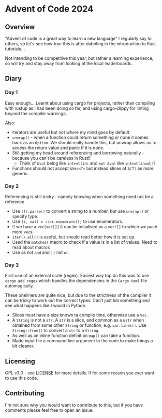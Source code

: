 # Advent of Code 2024

## Overview

"Advent of code is a great way to learn a new language" I regularly say to others, so
let's see how true this is after dabbling in the introduction to Rust tutorials...

Not intending to be competitive this year, but rather a learning experience, so will
try and stay away from looking at the local leaderboards.

## Diary

### Day 1
Easy enough...
Learnt about using cargo for projects, rather than compiling with rustup as I had
been doing so far, and using cargo-clippy for linting beyond the compiler
warnings.

Also:
- iterators are useful but not where my mind goes by default.
- `unwrap()` - when a function could return something or none it comes back as an
  `Option`. We should really handle this, but unwrap allows us to access the return
  value and panic if it is none.
- Still getting my head around referencing and borrowing naturally - because you
  can't be careless in Rust!!
  - Think of `&val` being like `intent(in)` and `mut &val` like `intent(inout)`?
- Functions should not accept `&Vec<T>` but instead slices of `&[T]` as more generic.

### Day 2

Referencing is still tricky - namely knowing when something need not be a reference.

- Use `str.parse()` to convert a string to a number, but use `unwrap()` or specify type.
- Use `(i, val) = iter.enumerate();` to use enumerators.
- If we have a `vec[vec[]]` it can be initialised as a `vec![]` to which we push more
  `vec`s.
- `iter().all()` is useful, but should read better how it is set up.
- Used the `matches!` macro to check if a value is in a list of values.
  Need to read about macros
- Use `&&` not `and` and `||` not `or`.

### Day 3

First use of an external crate (regex). Easiest way top do this was to use `cargo add regex` which handles the dependencies in the `Cargo.toml` file automagically.

These oneliners are quite nice, but due to the strictness of the compiler it can be tricky to work out the correct types. Can't just lob something and see what happens like I would in Python.

- Slices must have a size known ta compile time, otherwise use a `Vec`.
- A `String` is not a `str`. A `str` is a slice, and common as a `&str` when obtained
  from some other `String` or function, e.g. `var.lines()`.
  Use `String::from()` to convert a `str` to a `String`.
- As well as an inline function definition `map()` can take a function.
- Made input file a command line argument to the code to make things a bit cleaner.

## Licensing

GPL v3.0 - see [LICENSE](LICENSE) for more details.
If for some reason you ever want to use this code.

## Contributing

I'm not sure why you would want to contribute to this, but if you have comments please
feel free to open an issue.
